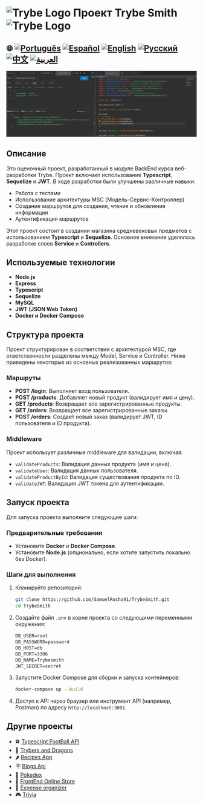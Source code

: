 # <img src="https://agenciars.com.br/wp-content/uploads/2022/06/Trybe.png" alt="Trybe Logo" width="52" height="30" /> Проект Trybe Smith <img src="https://agenciars.com.br/wp-content/uploads/2022/06/Trybe.png" alt="Trybe Logo" width="52" height="30" />

## 🌐 [![Português](https://img.shields.io/badge/Português-green)](https://github.com/SamuelRocha91/TrybeSmith/blob/main/README.md) [![Español](https://img.shields.io/badge/Español-yellow)](https://github.com/SamuelRocha91/TrybeSmith/blob/main/README_es.md) [![English](https://img.shields.io/badge/English-blue)](https://github.com/SamuelRocha91/TrybeSmith/blob/main/README_en.md) [![Русский](https://img.shields.io/badge/Русский-lightgrey)](https://github.com/SamuelRocha91/TrybeSmith/blob/main/README_ru.md) [![中文](https://img.shields.io/badge/中文-red)](https://github.com/SamuelRocha91/TrybeSmith/blob/main/README_ch.md) [![العربية](https://img.shields.io/badge/العربية-orange)](https://github.com/SamuelRocha91/TrybeSmith/blob/main/README_ar.md)

![Предварительный просмотр приложения](./assets/trybeSmith.png)

## Описание

Это оценочный проект, разработанный в модуле BackEnd курса веб-разработки Trybe. Проект включает использование **Typescript**, **Sequelize** и **JWT**. В ходе разработки были улучшены различные навыки:

- Работа с тестами
- Использование архитектуры MSC (Модель-Сервис-Контроллер)
- Создание маршрутов для создания, чтения и обновления информации
- Аутентификация маршрутов

Этот проект состоит в создании магазина средневековых предметов с использованием **Typescript** и **Sequelize**. Основное внимание уделялось разработке слоев **Service** и **Controllers**.

## Используемые технологии

- **Node.js**
- **Express**
- **Typescript**
- **Sequelize**
- **MySQL**
- **JWT (JSON Web Token)**
- **Docker и Docker Compose**

## Структура проекта

Проект структурирован в соответствии с архитектурой MSC, где ответственности разделены между Model, Service и Controller. Ниже приведены некоторые из основных реализованных маршрутов:

### Маршруты

- **POST /login**: Выполняет вход пользователя.
- **POST /products**: Добавляет новый продукт (валидирует имя и цену).
- **GET /products**: Возвращает все зарегистрированные продукты.
- **GET /orders**: Возвращает все зарегистрированные заказы.
- **POST /orders**: Создает новый заказ (валидирует JWT, ID пользователя и ID продукта).

### Middleware

Проект использует различные middleware для валидации, включая:

- `validateProducts`: Валидация данных продукта (имя и цена).
- `validateUser`: Валидация данных пользователя.
- `validateProductById`: Валидация существования продукта по ID.
- `validateJWT`: Валидация JWT токена для аутентификации.

## Запуск проекта

Для запуска проекта выполните следующие шаги:

### Предварительные требования

- Установите **Docker** и **Docker Compose**.
- Установите **Node.js** (опционально, если хотите запустить локально без Docker).

### Шаги для выполнения

1. Клонируйте репозиторий:
   ```bash
   git clone https://github.com/SamuelRocha91/TrybeSmith.git
   cd TrybeSmith
   ```

2. Создайте файл `.env` в корне проекта со следующими переменными окружения:
   ```plaintext
   DB_USER=root
   DB_PASSWORD=password
   DB_HOST=db
   DB_PORT=3306
   DB_NAME=Trybesmith
   JWT_SECRET=secret
   ```

3. Запустите Docker Compose для сборки и запуска контейнеров:
   ```bash
   docker-compose up --build
   ```

4. Доступ к API через браузер или инструмент API (например, Postman) по адресу `http://localhost:3001`.

## Другие проекты

- ⚽ [Typescript FootBall API](https://github.com/SamuelRocha91/trybeFutebolClube/blob/main/README_ru.md)
- 🐉 [Trybers and Dragons](https://github.com/SamuelRocha91/trybeAndDragons/blob/main/README_ru.md)
- 🌶️ [Recipes App](https://github.com/SamuelRocha91/ProjectRecipesApp/blob/main/README_ru.md)
- 🪧 [Blogs Api](https://github.com/SamuelRocha91/BlogsApi/blob/main/README_ru.md)
- 🐣 [Pokedex](https://github.com/SamuelRocha91/pokedex/blob/main/README_ru.md)
- 🏪 [FrontEnd Online Store](https://github.com/SamuelRocha91/project-frontend-online-store/blob/main/README_ru.md)
- 👛 [Expense organizer](https://github.com/SamuelRocha91/project-trybewallet/blob/main/README_ru.md)
- 🎮 [Trivia](https://github.com/SamuelRocha91/trivia_game/blob/main/README_ru.md)
